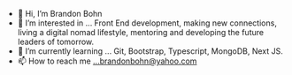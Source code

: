 - 👋 Hi, I’m Brandon Bohn
- 👀 I’m interested in ... Front  End development, making new connections, living a digital nomad lifestyle, mentoring and developing the future leaders of tomorrow. 
- 🌱 I’m currently learning ... Git, Bootstrap, Typescript, MongoDB, Next JS. 
- 📫 How to reach me ...brandonbohn@yahoo.com

<!---
brandonbohn/brandonbohn is a ✨ special ✨ repository because its `README.md` (this file) appears on your GitHub profile.
You can click the Preview link to take a look at your changes.
--->

